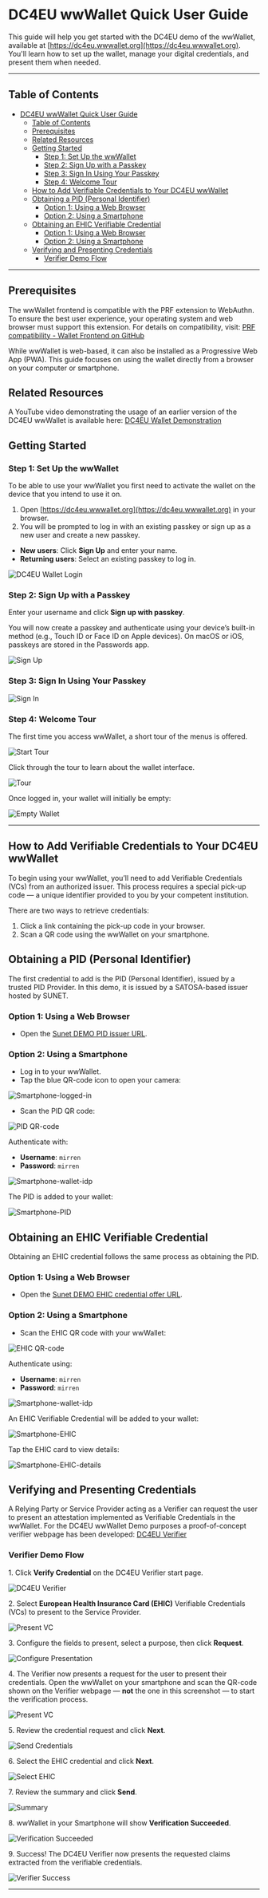 # DC4EU wwWallet Quick User Guide

This guide will help you get started with the DC4EU demo of the wwWallet,
available at [https://dc4eu.wwwallet.org](https://dc4eu.wwwallet.org).
You'll learn how to set up the wallet, manage your digital credentials, and
present them when needed.

---

## Table of Contents

- [DC4EU wwWallet Quick User Guide](#dc4eu-wwwallet-quick-user-guide)
  - [Table of Contents](#table-of-contents)
  - [Prerequisites](#prerequisites)
  - [Related Resources](#related-resources)
  - [Getting Started](#getting-started)
    - [Step 1: Set Up the wwWallet](#step-1-set-up-the-wwwallet)
    - [Step 2: Sign Up with a Passkey](#step-2-sign-up-with-a-passkey)
    - [Step 3: Sign In Using Your Passkey](#step-3-sign-in-using-your-passkey)
    - [Step 4: Welcome Tour](#step-4-welcome-tour)
  - [How to Add Verifiable Credentials to Your DC4EU wwWallet](#how-to-add-verifiable-credentials-to-your-dc4eu-wwwallet)
  - [Obtaining a PID (Personal Identifier)](#obtaining-a-pid-personal-identifier)
    - [Option 1: Using a Web Browser](#option-1-using-a-web-browser)
    - [Option 2: Using a Smartphone](#option-2-using-a-smartphone)
  - [Obtaining an EHIC Verifiable Credential](#obtaining-an-ehic-verifiable-credential)
    - [Option 1: Using a Web Browser](#option-1-using-a-web-browser-1)
    - [Option 2: Using a Smartphone](#option-2-using-a-smartphone-1)
  - [Verifying and Presenting Credentials](#verifying-and-presenting-credentials)
    - [Verifier Demo Flow](#verifier-demo-flow)

---

## Prerequisites

The wwWallet frontend is compatible with the PRF extension to WebAuthn. To ensure
 the best user experience, your operating system and web browser must support this
 extension. For details on compatibility, visit:
 [PRF compatibility - Wallet Frontend on GitHub](https://github.com/wwWallet/wallet-frontend?tab=readme-ov-file#prf-compatibility-scenarios-support-by-operating-system-and-latest-browser-versions)

While wwWallet is web-based, it can also be installed as a Progressive Web App
 (PWA). This guide focuses on using the wallet directly from a browser on your
  computer or smartphone.

## Related Resources

A YouTube video demonstrating the usage of an earlier version of the DC4EU
 wwWallet is available here: [DC4EU Wallet Demonstration](https://www.youtube.com/watch?v=gnDeTEmWdok)

## Getting Started

### Step 1: Set Up the wwWallet

To be able to use your wwWallet you first need to activate the wallet on the
 device that you intend to use it on.

1. Open [https://dc4eu.wwwallet.org](https://dc4eu.wwwallet.org) in your browser.
2. You will be prompted to log in with an existing passkey or sign up as a new
 user and create a new passkey.

- **New users**: Click **Sign Up** and enter your name.
- **Returning users**: Select an existing passkey to log in.

![DC4EU Wallet Login](<images/1-1_Login.png>)

### Step 2: Sign Up with a Passkey

Enter your username and click **Sign up with passkey**.

You will now create a passkey and authenticate using your device’s built-in
method (e.g., Touch ID or Face ID on Apple devices). On macOS or iOS, passkeys
 are stored in the Passwords app.

![Sign Up](<images/1-2_Sign_Up.png>)

### Step 3: Sign In Using Your Passkey

![Sign In](<images/1-3_Passkey.png>)

### Step 4: Welcome Tour

The first time you access wwWallet, a short tour of the menus is offered.

![Start Tour](<images/2_Welcome_Screen_-_Start_Tour.png>)

Click through the tour to learn about the wallet interface.

![Tour](<images/3_Tour.png>)

Once logged in, your wallet will initially be empty:

![Empty Wallet](<images/4_Empty-Wallet.png>)

---

## How to Add Verifiable Credentials to Your DC4EU wwWallet

To begin using your wwWallet, you’ll need to add Verifiable Credentials (VCs)
 from an authorized issuer. This process requires a special pick-up code — a
  unique identifier provided to you by your competent institution.

There are two ways to retrieve credentials:

1. Click a link containing the pick-up code in your browser.
2. Scan a QR code using the wwWallet on your smartphone.

## Obtaining a PID (Personal Identifier)

The first credential to add is the PID (Personal Identifier), issued by a
 trusted PID Provider. In this demo, it is issued by a SATOSA-based issuer
  hosted by SUNET.

### Option 1: Using a Web Browser

- Open the [Sunet DEMO PID issuer URL][PID-Credential-Offer].

### Option 2: Using a Smartphone

- Log in to your wwWallet.
- Tap the blue QR-code icon to open your camera:

![Smartphone-logged-in](images/Smartphone-logged_in_small.png)

- Scan the PID QR code:

![PID QR-code](images/PID-qr_code_small.png)

Authenticate with:

- **Username**: `mirren`
- **Password**: `mirren`

![Smartphone-wallet-idp](images/Smartphone-wallet_idp_small.png)

The PID is added to your wallet:

![Smartphone-PID](images/Smartphone_PID_small.png)

## Obtaining an EHIC Verifiable Credential

Obtaining an EHIC credential follows the same process as obtaining the PID.

### Option 1: Using a Web Browser

- Open the [Sunet DEMO EHIC credential offer URL][EHIC-Credential-Offer].

### Option 2: Using a Smartphone

- Scan the EHIC QR code with your wwWallet:

![EHIC QR-code](images/EHIC-qr_code_small.png)

Authenticate using:

- **Username**: `mirren`
- **Password**: `mirren`

![Smartphone-wallet-idp](images/Smartphone-wallet_idp_small.png)

An EHIC Verifiable Credential will be added to your wallet:

![Smartphone-EHIC](images/Smartphone-EHIC_credential_small.png)

Tap the EHIC card to view details:

![Smartphone-EHIC-details](images/Smartphone_EHIC_credential_details_small.png)

## Verifying and Presenting Credentials

A Relying Party or Service Provider acting as a Verifier can request the user to
 present an attestation implemented as Verifiable Credentials in the wwWallet.
  For the DC4EU wwWallet Demo purposes a proof-of-concept verifier webpage has
   been developed: [DC4EU Verifier](https://dc4eu-verifier.wwwallet.org)

### Verifier Demo Flow

1\. Click **Verify Credential** on the DC4EU Verifier start page.

![DC4EU Verifier](<images/5_Verifier.png>)

2\. Select **European Health Insurance Card (EHIC)** Verifiable Credentials (VCs)
 to present to the Service Provider.

![Present VC](<images/5-1_Verifier_-_Present_VC.png>)

3\. Configure the fields to present, select a purpose, then click **Request**.

![Configure Presentation](<images/5-2_Verifier_-_Configure_Presentation.png>)

4\. The Verifier now presents a request for the user to present their credentials.
 Open the wwWallet on your smartphone and scan the QR-code shown on the Verifier
  webpage — **not** the one in this screenshot — to start the verification process.

![Present VC](<images/5-3_Verifier_-_Present_VC.png>)

5\. Review the credential request and click **Next**.

![Send Credentials](<images/5-4_wwWallet_-_Send_Credentials.png>)

6\. Select the EHIC credential and click **Next**.

![Select EHIC](<images/5-5_wwWallet_-_Select_EHIC.png>)

7\. Review the summary and click **Send**.

![Summary](<images/5-6_wwWallet_-_Summary.png>)

8\. wwWallet in your Smartphone will show **Verification Succeeded**.

![Verification Succeeded](<images/5-7_wwWallet_-_Verification_Succeeded.png>)

9\. Success! The DC4EU Verifier now presents the requested claims extracted from
 the verifiable credentials.

![Verifier Success](<images/5-8_Verifier_-_Success.png>)

---

[EHIC-Credential-Offer]: https://dc4eu.wwwallet.org/cb?credential_offer=%7B%0A%20%20%22credential_issuer%22%3A%20%22https%3A%2F%2Fsatosa-test-1.sunet.se%22%2C%0A%20%20%22credential_configuration_ids%22%3A%20%5B%22urn%3Aeudi%3Aehic%3A1%22%5D%2C%0A%20%20%22grants%22%3A%20%7B%0A%20%20%20%20%22authorization_code%22%3A%20%7B%0A%20%20%20%20%20%20%22issuer_state%22%3A%20%22collect_id%3Dcollect_id_ehic_100%26authentic_source%3DEHIC%3A00001%22%0A%20%20%20%20%7D%0A%20%20%7D%0A%7D%0A
[PID-Credential-Offer]: https://dc4eu.wwwallet.org/cb?credential_offer=%7B%22credential_issuer%22%3A%22https%3A%2F%2Fsatosa-test-1.sunet.se%22%2C%22credential_configuration_ids%22%3A%5B%22PersonIdentificationData%22%5D%2C%22grants%22%3A%7B%22authorization_code%22%3A%7B%7D%7D%7D
